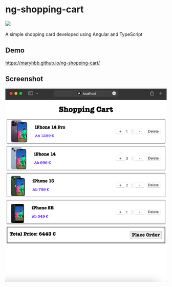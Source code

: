 # ng-shopping-cart

![](https://github.com/maryhbb/ng-shopping-cart/actions/workflows/workflow.yml/badge.svg)

A simple shopping card developed using Angular and TypeScript

## Demo

https://maryhbb.github.io/ng-shopping-cart/

## Screenshot

![](src/assets/images/ax.png)

